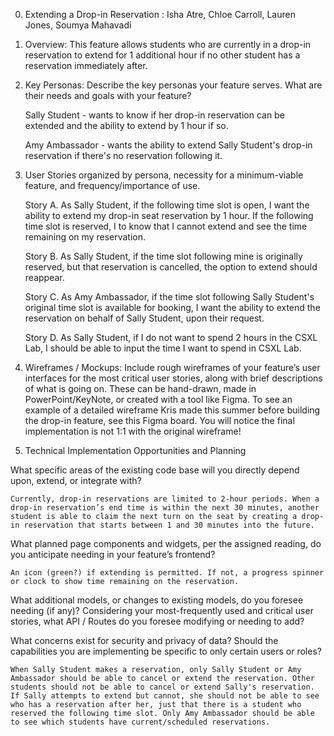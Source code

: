 0. Extending a Drop-in Reservation : Isha Atre, Chloe Carroll, Lauren Jones, Soumya Mahavadi

1. Overview: This feature allows students who are currently in a drop-in reservation to extend for 1 additional hour if no other student has a reservation immediately after.

2. Key Personas: Describe the key personas your feature serves. What are their needs and goals with your feature?

   Sally Student - wants to know if her drop-in reservation can be extended and the ability to extend by 1 hour if so.

   Amy Ambassador - wants the ability to extend Sally Student's drop-in reservation if there's no reservation following it.

3. User Stories organized by persona, necessity for a minimum-viable feature, and frequency/importance of use.

   Story A.
   As Sally Student, if the following time slot is open, I want the ability to extend my drop-in seat reservation by 1 hour. If the following time slot is reserved, I to know that I cannot extend and see the time remaining on my reservation.

   Story B.
   As Sally Student, if the time slot following mine is originally reserved, but that reservation is cancelled, the option to extend should reappear.

   Story C.
   As Amy Ambassador, if the time slot following Sally Student's original time slot is available for booking, I want the ability to extend the reservation on behalf of Sally Student, upon their request.

   Story D.
   As Sally Student, if I do not want to spend 2 hours in the CSXL Lab, I should be able to input the time I want to spend in CSXL Lab.

4. Wireframes / Mockups: Include rough wireframes of your feature’s user interfaces for the most critical user stories, along with brief descriptions of what is going on. These can be hand-drawn, made in PowerPoint/KeyNote, or created with a tool like Figma. To see an example of a detailed wireframe Kris made this summer before building the drop-in feature, see this Figma board. You will notice the final implementation is not 1:1 with the original wireframe!

5. Technical Implementation Opportunities and Planning

What specific areas of the existing code base will you directly depend upon, extend, or integrate with?

    Currently, drop-in reservations are limited to 2-hour periods. When a drop-in reservation’s end time is within the next 30 minutes, another student is able to claim the next turn on the seat by creating a drop-in reservation that starts between 1 and 30 minutes into the future.

What planned page components and widgets, per the assigned reading, do you anticipate needing in your feature’s frontend?

    An icon (green?) if extending is permitted. If not, a progress spinner or clock to show time remaining on the reservation.

What additional models, or changes to existing models, do you foresee needing (if any)?
Considering your most-frequently used and critical user stories, what API / Routes do you foresee modifying or needing to add?

What concerns exist for security and privacy of data? Should the capabilities you are implementing be specific to only certain users or roles?

    When Sally Student makes a reservation, only Sally Student or Amy Ambassador should be able to cancel or extend the reservation. Other students should not be able to cancel or extend Sally's reservation. If Sally attempts to extend but cannot, she should not be able to see who has a reservation after her, just that there is a student who reserved the following time slot. Only Amy Ambassador should be able to see which students have current/scheduled reservations.
